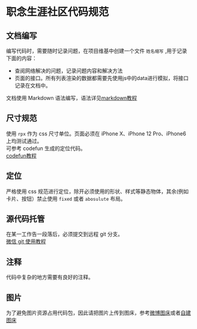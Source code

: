 # 职念生涯社区代码规范
## 文档编写
编写代码时，需要随时记录问题，在项目维基中创建一个文件 `姓名缩写` ,用于记录下面的内容：  
- 查阅网络解决的问题，记录问题内容和解决方法
- 页面的接口。所有列表渲染的数据都需要先使用js中的data进行模拟，将接口记录在文档中。

文档使用 Markdown 语法编写，语法详见[markdown教程](https://markdown.com.cn/)
## 尺寸规范
使用 `rpx` 作为 css 尺寸单位。页面必须在 iPhone X、iPhone 12 Pro、iPhone6上均测试通过。  
可参考 codefun 生成的定位代码。  
[codefun教程](https://jetzihan.netlify.app/blog/jsdesigncodefun)
## 定位
严格使用 css 规范进行定位，除开必须使用的形状、样式等静态物体，其余(例如卡片、按钮）禁止使用 `fixed` 或者 `abosulute` 布局。
## 源代码托管
在某一工作告一段落后，必须提交到远程 git 分支。  
[微信 git 使用教程](https://jetzihan.netlify.app/docs/FrontEnd/WxMini/wxmini-git)
## 注释
代码中复杂的地方需要有良好的注释。
## 图片
为了避免图片资源占用代码包，因此请把图片上传到图床，参考[微博图床](https://jetzihan.netlify.app/docs/FrontEnd/FETricks/freeweibo)或者[自建图床](https://jetzihan.netlify.app/docs/FrontEnd/FETricks/picbed-migration)
